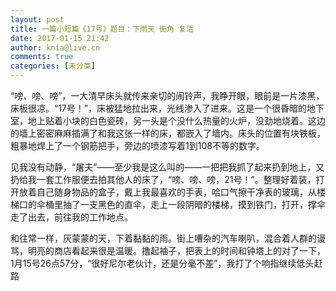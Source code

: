 ```yaml
---
layout: post
title: 一篇小短篇《17号》题目：下雨天 街角 复活
date: 2017-01-15 21:42
author: knia@live.cn
comments: true
categories: [未分类]
---
```

“嗙、嗙、嗙”，一大清早床头就传来亲切的闹铃声，我睁开眼，眼前是一片漆黑，床板很凉。“17号！”，床被猛地拉出来，光线渗入了进来。这是一个很昏暗的地下室，地上贴着小块的白色瓷砖，另一头是个没什么热量的火炉，没劲地烧着。这边的墙上密密麻麻插满了和我这张一样的床，都嵌入了墙内。床头的位置有块铁板，粗暴地焊上了一个钢筋把手，旁边的喷漆写着1到108不等的数字。

见我没有动静，“屠夫”——至少我是这么叫的——一把把我抓了起来扔到地上，又扔给我一套工作服便去拍其他人的床了，“嗙、嗙、嗙，21号！”。整理好着装，打开放着自己随身物品的盒子，戴上我最喜欢的手表，哈口气擦干净表的玻璃，从楼梯口的伞桶里抽了一支黑色的直伞，走上一段阴暗的楼梯，摸到铁门，打开，撑伞走了出去，前往我的工作地点。

和往常一样，灰蒙蒙的天，下着黏黏的雨。街上嘈杂的汽车喇叭，混合着人群的谩骂，明亮的商店看起来很是温暖。撸起袖子，把表上的时间和钟塔上的对了一下，1月15号26点57分，“很好尼尔老伙计，还是分毫不差”，我打了个响指继续低头赶路
